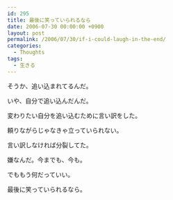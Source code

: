 ```yaml
---
id: 295
title: 最後に笑っていられるなら
date: 2006-07-30 00:00:00 +0900
layout: post
permalink: /2006/07/30/if-i-could-laugh-in-the-end/
categories:
  - Thoughts
tags:
  - 生きる
---
```

そうか、追い込まれてるんだ。
  
いや、自分で追い込んだんだ。

変わりたい自分を追い込むために言い訳をした。
  
頼りながらじゃなきゃ立っていられない。
  
言い訳しなければ分裂してた。
  
嫌なんだ。今までも、今も。

でももう何だっていい。
  
最後に笑っていられるなら。
